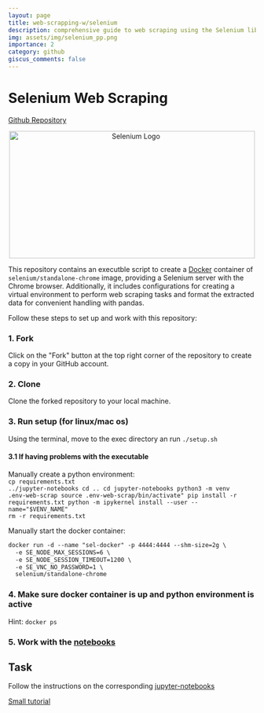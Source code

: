```yaml
---
layout: page
title: web-scrapping-w/selenium
description: comprehensive guide to web scraping using the Selenium library in Python. 
img: assets/img/selenium_pp.png
importance: 2
category: github
giscus_comments: false
---
```

# Selenium Web Scraping
[Github Repository](https://github.com/mellamanelpoeta/selenium-web-scraping/tree/master)

<div align="center">
  <img src="https://upload.wikimedia.org/wikipedia/commons/9/9f/Selenium_logo.svg" alt="Selenium Logo" width="500" height="259">
</div>

This repository contains an executble script to create a [Docker](https://www.docker.com/get-started/) container of `selenium/standalone-chrome` image, providing a Selenium server with the Chrome browser. Additionally, it includes configurations for creating a virtual environment to perform web scraping tasks and format the extracted data for convenient handling with pandas.


Follow these steps to set up and work with this repository:

### 1. Fork

Click on the "Fork" button at the top right corner of the repository to create a copy in your GitHub account.

### 2. Clone

Clone the forked repository to your local machine.

### 3. Run setup (for linux/mac os)
Using the terminal, move to the exec directory an run 
<code>./setup.sh</code>

#### 3.1 If having problems with the executable
Manually create a python environment:
<br>
<code>cp requirements.txt ../jupyter-notebooks
cd ..
cd jupyter-notebooks
python3 -m venv .env-web-scrap
source .env-web-scrap/bin/activate"
pip install -r requirements.txt
python -m ipykernel install --user --name="$VENV_NAME"
rm -r requirements.txt</code>

Manually start the docker container:
<br>
````md
docker run -d --name "sel-docker" -p 4444:4444 --shm-size=2g \
  -e SE_NODE_MAX_SESSIONS=6 \
  -e SE_NODE_SESSION_TIMEOUT=1200 \
  -e SE_VNC_NO_PASSWORD=1 \
  selenium/standalone-chrome
````

### 4. Make sure docker container is up and python environment is active
Hint: <code>docker ps</code>

### 5. Work with the [notebooks](https://github.com/Majo2103/selenium-web-scrapping/tree/master/jupyter-notebooks)

## Task
Follow the instructions on the corresponding [jupyter-notebooks](https://github.com/Majo2103/selenium-web-scrapping/blob/master/jupyter-notebooks/tarea_webscraping.ipynb)

[Small tutorial](https://youtu.be/lTypMlVBFM4?si=k16QnTV0jwjNGKRU)